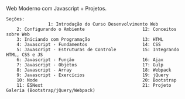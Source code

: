 Web Moderno com Javascript + Projetos. 

    Seções:              
                    1: Introdução do Curso Desenvolvimento Web          
        2: Configurando o Ambiente                      12: Conceitos sobre Web
        3: Iniciando com Programação                    13: HTML
        4: Javascript - Fundamentos                     14: CSS
        5: Javascript - Estruturas de Controle          15: Integrando HTML, CSS e JS
        6: Javascript - Função                          16: Ajax
        7: Javascript - Objetos                         17: Gulp
        8: Javascript - Array                           18: Webpack
        9: Javascript - Exercícios                      19: jQuery
        10: Node                                        20: Bootstrap
        11: ESNext                                      21: Projeto Galeria (Bootstrap/jQuery/Webpack)